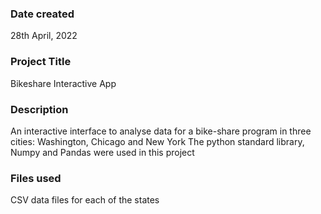 ### Date created
28th April, 2022

### Project Title
Bikeshare Interactive App

### Description
An interactive interface to analyse data for a bike-share program in three cities: Washington, Chicago and New York
The python standard library, Numpy and Pandas were used in this project

### Files used
CSV data files for each of the states
